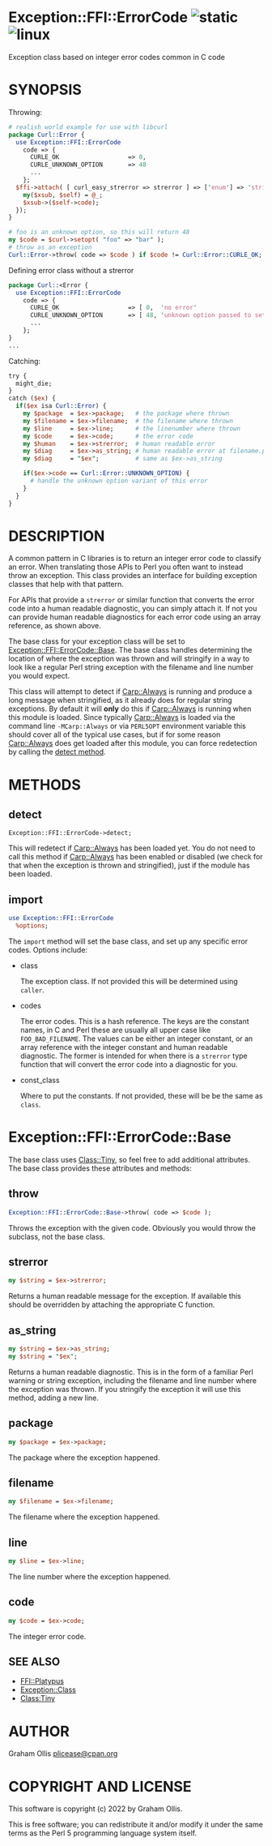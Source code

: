 # Exception::FFI::ErrorCode ![static](https://github.com/PerlFFI/Exception-FFI-ErrorCode/workflows/static/badge.svg) ![linux](https://github.com/PerlFFI/Exception-FFI-ErrorCode/workflows/linux/badge.svg)

Exception class based on integer error codes common in C code

# SYNOPSIS

Throwing:

```perl
# realish world example for use with libcurl
package Curl::Error {
  use Exception::FFI::ErrorCode
    code => {
      CURLE_OK                   => 0,
      CURLE_UNKNOWN_OPTION       => 48
      ...
    };
  $ffi->attach( [ curl_easy_strerror => strerror ] => ['enum'] => 'string' => sub {
    my($xsub, $self) = @_;
    $xsub->($self->code);
  });
}

# foo is an unknown option, so this will return 48
my $code = $curl->setopt( "foo" => "bar" );
# throw as an exception
Curl::Error->throw( code => $code ) if $code != Curl::Error::CURLE_OK;
```

Defining error class without a strerror

```perl
package Curl::<Error {
  use Exception::FFI::ErrorCode
    code => {
      CURLE_OK                   => [ 0,  'no error'                        ],
      CURLE_UNKNOWN_OPTION       => [ 48, 'unknown option passed to setopt' ],
      ...
    };
}
...
```

Catching:

```perl
try {
  might_die;
}
catch ($ex) {
  if($ex isa Curl::Error) {
    my $package  = $ex->package;   # the package where thrown
    my $filename = $ex->filename;  # the filename where thrown
    my $line     = $ex->line;      # the linenumber where thrown
    my $code     = $ex->code;      # the error code
    my $human    = $ex->strerror;  # human readable error
    my $diag     = $ex->as_string; # human readable error at filename.pl line xxx
    my $diag     = "$ex";          # same as $ex->as_string

    if($ex->code == Curl::Error::UNKNOWN_OPTION) {
      # handle the unknown option variant of this error
    }
  }
}
```

# DESCRIPTION

A common pattern in C libraries is to return an integer error code to classify an error.
When translating those APIs to Perl you often want to instead throw an exception.  This
class provides an interface for building exception classes that help with that pattern.

For APIs that provide a `strerror` or similar function that converts the error code into
a human readable diagnostic, you can simply attach it.  If not you can provide human
readable diagnostics for each error code using an array reference, as shown above.

The base class for your exception class will be set to
[Exception::FFI::ErrorCode::Base](#exception-ffi-errorcode-base).  The base class
handles determining the location of where the exception was thrown and will stringify
in a way to look like a regular Perl string exception with the filename and line number
you would expect.

This class will attempt to detect if [Carp::Always](https://metacpan.org/pod/Carp::Always) is running and produce a long message
when stringified, as it already does for regular string exceptions.  By default it will
**only** do this if [Carp::Always](https://metacpan.org/pod/Carp::Always) is running when this module is loaded.  Since
typically [Carp::Always](https://metacpan.org/pod/Carp::Always) is loaded via the command line `-MCarp::Always` or via
`PERL5OPT` environment variable this should cover all of the typical use cases, but if
for some reason [Carp::Always](https://metacpan.org/pod/Carp::Always) does get loaded after this module, you can force
redetection by calling the [detect method](#detect).

# METHODS

## detect

```
Exception::FFI::ErrorCode->detect;
```

This will redetect if [Carp::Always](https://metacpan.org/pod/Carp::Always) has been loaded yet.  You do not need to call this
method if [Carp::Always](https://metacpan.org/pod/Carp::Always) has been enabled or disabled (we check for that when the
exception is thrown and stringified), just if the module has been loaded.

## import

```perl
use Exception::FFI::ErrorCode
  %options;
```

The `import` method will set the base class, and set up any specific error codes.
Options include:

- class

    The exception class.  If not provided this will be determined using `caller`.

- codes

    The error codes.  This is a hash reference.  The keys are the constant names, in C and
    Perl these are usually all upper case like `FOO_BAD_FILENAME`.  The values can be either
    an integer constant, or an array reference with the integer constant and human readable
    diagnostic.  The former is intended for when there is a `strerror` type function that
    will convert the error code into a diagnostic for you.

- const\_class

    Where to put the constants.  If not provided, these will be be the same as `class`.

# Exception::FFI::ErrorCode::Base

The base class uses [Class::Tiny](https://metacpan.org/pod/Class::Tiny), so feel free to add additional attributes.
The base class provides these attributes and methods:

## throw

```perl
Exception::FFI::ErrorCode::Base->throw( code => $code );
```

Throws the exception with the given code.  Obviously you would throw the subclass, not the
base class.

## strerror

```perl
my $string = $ex->strerror;
```

Returns a human readable message for the exception.  If available this should be overridden
by attaching the appropriate C function.

## as\_string

```perl
my $string = $ex->as_string;
my $string = "$ex";
```

Returns a human readable diagnostic.  This is in the form of a familiar Perl warning or
string exception, including the filename and line number where the exception was thrown.
If you stringify the exception it will use this method, adding a new line.

## package

```perl
my $package = $ex->package;
```

The package where the exception happened.

## filename

```perl
my $filename = $ex->filename;
```

The filename where the exception happened.

## line

```perl
my $line = $ex->line;
```

The line number where the exception happened.

## code

```perl
my $code = $ex->code;
```

The integer error code.

## SEE ALSO

- [FFI::Platypus](https://metacpan.org/pod/FFI::Platypus)
- [Exception::Class](https://metacpan.org/pod/Exception::Class)
- [Class:Tiny](Class:Tiny)

# AUTHOR

Graham Ollis <plicease@cpan.org>

# COPYRIGHT AND LICENSE

This software is copyright (c) 2022 by Graham Ollis.

This is free software; you can redistribute it and/or modify it under
the same terms as the Perl 5 programming language system itself.
